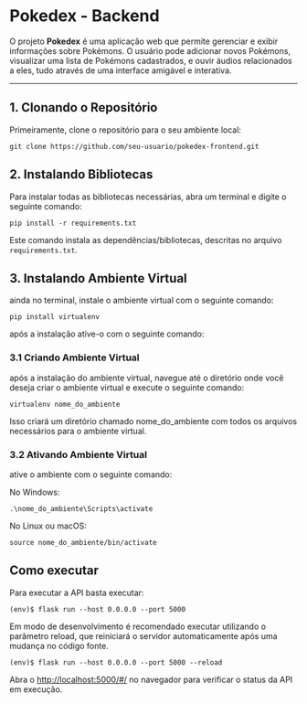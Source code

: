 # Pokedex - Backend

O projeto **Pokedex** é uma aplicação web que permite gerenciar e exibir informações sobre Pokémons. O usuário pode adicionar novos Pokémons, visualizar uma lista de Pokémons cadastrados, e ouvir áudios relacionados a eles, tudo através de uma interface amigável e interativa.

---


## 1. Clonando o Repositório


Primeiramente, clone o repositório para o seu ambiente local:
```
git clone https://github.com/seu-usuario/pokedex-frontend.git
```
## 2. Instalando Bibliotecas

Para instalar todas as bibliotecas necessárias, abra um terminal e digite o seguinte comando:
```
pip install -r requirements.txt
```
Este comando instala as dependências/bibliotecas, descritas no arquivo `requirements.txt`.

## 3. Instalando Ambiente Virtual

ainda no terminal, instale o ambiente virtual com o seguinte comando:
```
pip install virtualenv
```
após a instalação ative-o com o seguinte comando:

  ### 3.1 Criando Ambiente Virtual

  após a instalação do ambiente virtual, navegue até o diretório onde você deseja criar o ambiente virtual e execute o seguinte comando:
  ```
  virtualenv nome_do_ambiente
  ```
  Isso criará um diretório chamado nome_do_ambiente com todos os arquivos necessários para o ambiente virtual.

  ### 3.2 Ativando Ambiente Virtual
  ative o ambiente com o seguinte comando:

  No Windows:
  ```
  .\nome_do_ambiente\Scripts\activate
  ```
  No Linux ou macOS:
  ```
  source nome_do_ambiente/bin/activate
  ```

## Como executar 


Para executar a API  basta executar:

```
(env)$ flask run --host 0.0.0.0 --port 5000
```

Em modo de desenvolvimento é recomendado executar utilizando o parâmetro reload, que reiniciará o servidor
automaticamente após uma mudança no código fonte. 

```
(env)$ flask run --host 0.0.0.0 --port 5000 --reload
```

Abra o [http://localhost:5000/#/](http://localhost:5000/#/) no navegador para verificar o status da API em execução.
